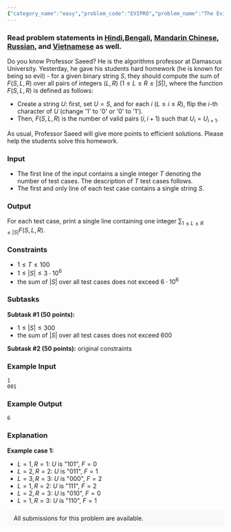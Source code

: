 ```yaml
---
{"category_name":"easy","problem_code":"EVIPRO","problem_name":"The Evil Professor","problemComponents":{"constraints":"","constraintsState":false,"subtasks":"","subtasksState":false,"inputFormat":"","inputFormatState":false,"outputFormat":"","outputFormatState":false,"sampleTestCases":{"0":{"id":1,"input":"1\r\n001","output":6,"explanation":"**Example case 1:**\r\n- $L = 1, R = 1$: $U$ is \u0022101\u0022, $F = 0$\r\n- $L = 2, R = 2$: $U$ is \u0022011\u0022, $F = 1$\r\n- $L = 3, R = 3$: $U$ is \u0022000\u0022, $F = 2$\r\n- $L = 1, R = 2$: $U$ is \u0022111\u0022, $F = 2$\r\n- $L = 2, R = 3$: $U$ is \u0022010\u0022, $F = 0$\r\n- $L = 1, R = 3$: $U$ is \u0022110\u0022, $F = 1$","isDeleted":false}}},"video_editorial_url":"","languages_supported":{"0":"CPP14","1":"C","2":"JAVA","3":"PYTH 3.6","4":"PYTH","5":"PYP3","6":"CS2","7":"ADA","8":"PYPY","9":"TEXT","10":"PAS fpc","11":"NODEJS","12":"RUBY","13":"PHP","14":"GO","15":"HASK","16":"TCL","17":"PERL","18":"SCALA","19":"LUA","20":"kotlin","21":"BASH","22":"JS","23":"LISP sbcl","24":"rust","25":"PAS gpc","26":"BF","27":"CLOJ","28":"R","29":"D","30":"CAML","31":"FORT","32":"ASM","33":"swift","34":"FS","35":"WSPC","36":"LISP clisp","37":"SQL","38":"SCM guile","39":"PERL6","40":"ERL","41":"CLPS","42":"ICK","43":"NICE","44":"PRLG","45":"ICON","46":"COB","47":"SCM chicken","48":"PIKE","49":"SCM qobi","50":"ST","51":"NEM"},"max_timelimit":1,"source_sizelimit":50000,"problem_author":"i_love_islam","problem_tester":null,"date_added":"25-12-2019","tags":{"0":"ad","1":"deadwing97","2":"easy","3":"i_love_islam","4":"ltime79"},"problem_difficulty_level":"Easy","best_tag":"Ad Hoc","editorial_url":"https://discuss.codechef.com/problems/EVIPRO","time":{"view_start_date":1577552402,"submit_start_date":1577552402,"visible_start_date":1577552402,"end_date":1735669800},"is_direct_submittable":false,"problemDiscussURL":"https://discuss.codechef.com/search?q=EVIPRO","is_proctored":false,"visitedContests":{},"layout":"problem"}
---
```

### Read problem statements in [Hindi](https://www.codechef.com/download/translated/LTIME79/hindi/EVIPRO.pdf),[Bengali](https://www.codechef.com/download/translated/LTIME79/bengali/EVIPRO.pdf), [Mandarin Chinese](https://www.codechef.com/download/translated/LTIME79/mandarin/EVIPRO.pdf), [Russian](https://www.codechef.com/download/translated/LTIME79/russian/EVIPRO.pdf), and [Vietnamese](https://www.codechef.com/download/translated/LTIME79/vietnamese/EVIPRO.pdf) as well.

Do you know Professor Saeed? He is the algorithms professor at Damascus University. Yesterday, he gave his students hard homework (he is known for being so evil) - for a given binary string $S$, they should compute the sum of $F(S, L, R)$ over all pairs of integers $(L, R)$ ($1 \le L \le R \le |S|$), where the function $F(S, L, R)$ is defined as follows:
- Create a string $U$: first, set $U = S$, and for each $i$ ($L \le i \le R$), flip the $i$-th character of $U$ (change '1' to '0' or '0' to '1').
- Then, $F(S, L, R)$ is the number of valid pairs $(i, i + 1)$ such that $U_i = U_{i+1}$.

As usual, Professor Saeed will give more points to efficient solutions. Please help the students solve this homework.

### Input
- The first line of the input contains a single integer $T$ denoting the number of test cases. The description of $T$ test cases follows.
- The first and only line of each test case contains a single string $S$.

### Output
For each test case, print a single line containing one integer $\sum_{1 \le L \le R \le |S|} F(S, L, R)$.

### Constraints
- $1 \le T \le 100$
- $1 \le |S| \le 3 \cdot 10^6$
- the sum of $|S|$ over all test cases does not exceed $6 \cdot 10^6$

### Subtasks
**Subtask #1 (50 points):**
- $1 \le |S| \le 300$
- the sum of $|S|$ over all test cases does not exceed $600$

**Subtask #2 (50 points):** original constraints

### Example Input
```
1
001
```

### Example Output
```
6
```

### Explanation
**Example case 1:**
- $L = 1, R = 1$: $U$ is "101", $F = 0$
- $L = 2, R = 2$: $U$ is "011", $F = 1$
- $L = 3, R = 3$: $U$ is "000", $F = 2$
- $L = 1, R = 2$: $U$ is "111", $F = 2$
- $L = 2, R = 3$: $U$ is "010", $F = 0$
- $L = 1, R = 3$: $U$ is "110", $F = 1$

<aside style='background: #f8f8f8;padding: 10px 15px;'><div>All submissions for this problem are available.</div></aside>